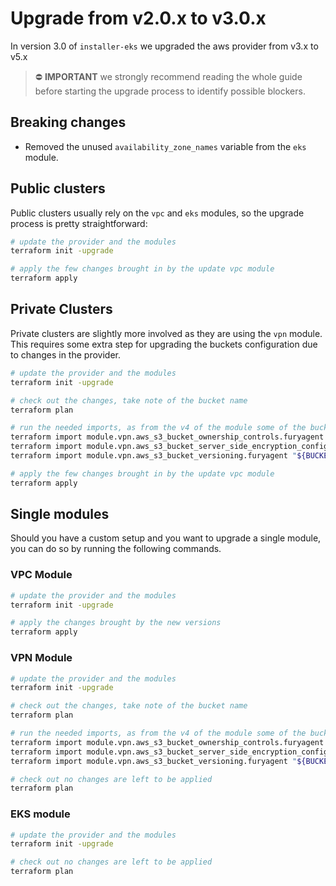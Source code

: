 # Upgrade from v2.0.x to v3.0.x

In version 3.0 of `installer-eks` we upgraded the aws provider from v3.x to v5.x

> ⛔️ **IMPORTANT**
> we strongly recommend reading the whole guide before starting the upgrade process to identify possible blockers.

## Breaking changes

- Removed the unused `availability_zone_names` variable from the `eks` module.

## Public clusters

Public clusters usually rely on the `vpc` and `eks` modules, so the upgrade process is pretty straightforward:

```sh
# update the provider and the modules
terraform init -upgrade

# apply the few changes brought in by the update vpc module
terraform apply
```

## Private Clusters

Private clusters are slightly more involved as they are using the `vpn` module.
This requires some extra step for upgrading the buckets configuration due to changes in the provider.

```sh
# update the provider and the modules
terraform init -upgrade

# check out the changes, take note of the bucket name
terraform plan

# run the needed imports, as from the v4 of the module some of the bucket configs were moved to standalone resources
terraform import module.vpn.aws_s3_bucket_ownership_controls.furyagent "${BUCKET_NAME}"
terraform import module.vpn.aws_s3_bucket_server_side_encryption_configuration.furyagent "${BUCKET_NAME}"
terraform import module.vpn.aws_s3_bucket_versioning.furyagent "${BUCKET_NAME}"

# apply the few changes brought in by the update vpc module
terraform apply
```

## Single modules

Should you have a custom setup and you want to upgrade a single module, you can do so by running the following commands.

### VPC Module

```sh
# update the provider and the modules
terraform init -upgrade

# apply the changes brought by the new versions
terraform apply
```

### VPN Module

```sh
# update the provider and the modules
terraform init -upgrade

# check out the changes, take note of the bucket name
terraform plan

# run the needed imports, as from the v4 of the module some of the bucket configs were moved to standalone resources
terraform import module.vpn.aws_s3_bucket_ownership_controls.furyagent "${BUCKET_NAME}"
terraform import module.vpn.aws_s3_bucket_server_side_encryption_configuration.furyagent "${BUCKET_NAME}"
terraform import module.vpn.aws_s3_bucket_versioning.furyagent "${BUCKET_NAME}"

# check out no changes are left to be applied
terraform plan
```

### EKS module

```sh
# update the provider and the modules
terraform init -upgrade

# check out no changes are left to be applied
terraform plan
```
